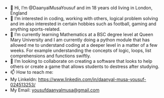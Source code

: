 - 👋 Hi, I’m @DaanyalMusaYousuf and im 18 years old living in London, England
- 👀 I’m interested in coding, working with others, logical problem solving and im also interested in certain hobbies such as football, gaming and anything sports-related.
- 🌱 I’m currently learning Mathematics at a BSC degree level at Queen Mary University and I am currently doing a python module that has allowed me to understand coding at a deeper level in a matter of a few weeks. For example understanding the concepts of logic, loops, list comprehensions and functions swiftly.
- 💞️ I’m looking to collaborate on creating a software that looks to help others or create a game that allows students to destress after studying.
- 📫 How to reach me:
- My Linkeldn: https://www.linkedin.com/in/daanyal-musa-yousuf-024513253/
- My Email: yousufdaanyalmusa@gmail.com

<!---
DaanyalMusaYousuf/DaanyalMusaYousuf is a ✨ special ✨ repository because its `README.md` (this file) appears on your GitHub profile.
You can click the Preview link to take a look at your changes.
--->
